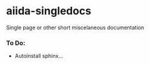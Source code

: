 # aiida-singledocs
Single page or other short miscelaneous documentation


### To Do:

* Autoinstall sphinx...
